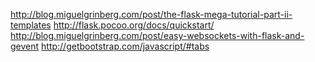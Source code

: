 http://blog.miguelgrinberg.com/post/the-flask-mega-tutorial-part-ii-templates
http://flask.pocoo.org/docs/quickstart/
http://blog.miguelgrinberg.com/post/easy-websockets-with-flask-and-gevent
http://getbootstrap.com/javascript/#tabs
